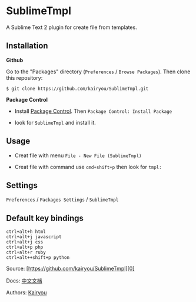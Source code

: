 SublimeTmpl
===========

A Sublime Text 2 plugin for create file from templates.

Installation
------------

**Github**

Go to the "Packages" directory (`Preferences` / `Browse Packages`). Then clone this repository:

    $ git clone https://github.com/kairyou/SublimeTmpl.git

**Package Control**

- Install [Package Control][1]. Then `Package Control: Install Package`

- look for `SublimeTmpl` and install it.

Usage
-----

- Creat file with menu
   `File - New File (SublimeTmpl)`

- Creat file with command
   use `cmd+shift+p` then look for `tmpl:`

Settings
--------

`Preferences` / `Packages Settings` / `SublimeTmpl`

Default key bindings
--------------------

    ctrl+alt+h html
    ctrl+alt+j javascript
    ctrl+alt+j css
    ctrl+alt+p php
    ctrl+alt+r ruby
    ctrl+alt++shift+p python


Source: [https://github.com/kairyou/SublimeTmpl][0]

Docs: [中文文档][4]

Authors: [Kairyou][3]

 [0]: https://github.com/kairyou/SublimeTmpl
 [1]: http://wbond.net/sublime_packages/package_control
 [3]: http://www.fantxi.com/blog/
 [4]: http://www.fantxi.com/blog/archives/sublime-template-engine-sublimetmpl/
